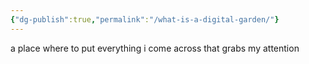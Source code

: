 ```yaml
---
{"dg-publish":true,"permalink":"/what-is-a-digital-garden/"}
---
```


a place where to put everything i come across that grabs my attention